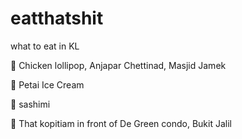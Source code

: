 # eatthatshit
what to eat in KL


🐝 Chicken lollipop, Anjapar Chettinad, Masjid Jamek

🐝 Petai Ice Cream

🐢 sashimi

🦈 That kopitiam in front of De Green condo, Bukit Jalil
